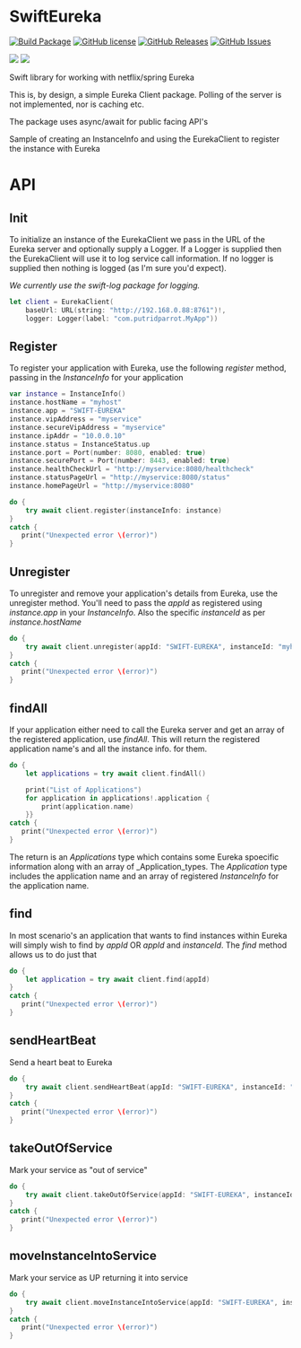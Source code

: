 # SwiftEureka

[![Build Package](https://github.com/putridparrot/SwiftEureka/actions/workflows/build-package.yaml/badge.svg)](https://github.com/putridparrot/SwiftEureka/actions/workflows/build-package.yaml)
[![GitHub license](https://img.shields.io/badge/license-MIT-blue.svg)](https://github.com/putridparrot/SwiftEureka/blob/master/LICENSE.md)
[![GitHub Releases](https://img.shields.io/github/release/putridparrot/SwiftEureka.svg)](https://github.com/putridparrot/SwiftEureka/releases)
[![GitHub Issues](https://img.shields.io/github/issues/putridparrot/SwiftEureka.svg)](https://github.com/putridparrot/SwiftEureka/issues)

[![](https://img.shields.io/endpoint?url=https%3A%2F%2Fswiftpackageindex.com%2Fapi%2Fpackages%2Fputridparrot%2FSwiftEureka%2Fbadge%3Ftype%3Dswift-versions)](https://swiftpackageindex.com/putridparrot/SwiftEureka) 
[![](https://img.shields.io/endpoint?url=https%3A%2F%2Fswiftpackageindex.com%2Fapi%2Fpackages%2Fputridparrot%2FSwiftEureka%2Fbadge%3Ftype%3Dplatforms)](https://swiftpackageindex.com/putridparrot/SwiftEureka)

Swift library for working with netflix/spring Eureka

This is, by design, a simple Eureka Client package. Polling of the server is not implemented, nor is caching etc.

The package uses async/await for public facing API's

Sample of creating an InstanceInfo and using the EurekaClient to register the instance with Eureka

# API

## Init

To initialize an instance of the EurekaClient we pass in the URL of the Eureka server and optionally
supply a Logger. If a Logger is supplied then the EurekaClient will use it to log service call information. If no logger is supplied then nothing is logged (as I'm sure you'd expect).

_We currently use the swift-log package for logging._

```swift
let client = EurekaClient(
    baseUrl: URL(string: "http://192.168.0.88:8761")!, 
    logger: Logger(label: "com.putridparrot.MyApp"))
```

## Register

To register your application with Eureka, use the following _register_ method, passing in the 
_InstanceInfo_ for your application

```swift
var instance = InstanceInfo()
instance.hostName = "myhost"
instance.app = "SWIFT-EUREKA"
instance.vipAddress = "myservice"
instance.secureVipAddress = "myservice"
instance.ipAddr = "10.0.0.10"
instance.status = InstanceStatus.up
instance.port = Port(number: 8080, enabled: true)
instance.securePort = Port(number: 8443, enabled: true)
instance.healthCheckUrl = "http://myservice:8080/healthcheck"
instance.statusPageUrl = "http://myservice:8080/status"
instance.homePageUrl = "http://myservice:8080"

do {
    try await client.register(instanceInfo: instance)
}
catch {
   print("Unexpected error \(error)")
}
```

## Unregister

To unregister and remove your application's details from Eureka, use the unregister method. You'll need
to pass the _appId_ as registered using _instance.app_ in your _InstanceInfo_. Also the specific _instanceId_ as per _instance.hostName_

```swift
do {
    try await client.unregister(appId: "SWIFT-EUREKA", instanceId: "myhost")
}
catch {
   print("Unexpected error \(error)")
}
```

## findAll

If your application either need to call the Eureka server and get an array of the registered application, use _findAll_. This will return the registered application name's and all the instance info. for them.

```swift
do {
    let applications = try await client.findAll()

    print("List of Applications")
    for application in applications!.application {
        print(application.name)
    }}
catch {
   print("Unexpected error \(error)")
}
```

The return is an _Applications_ type which contains some Eureka spoecific information along with an array of _Application_types. The _Application_ type includes the application name and an array of registered _InstanceInfo_ for the application name.

## find

In most scenario's an application that wants to find instances within Eureka will simply wish to find by _appId_ OR _appId_ and _instanceId_. The _find_ method allows us to do just that

```swift
do {
    let application = try await client.find(appId)
}
catch {
   print("Unexpected error \(error)")
}
```

## sendHeartBeat

Send a heart beat to Eureka

```swift
do {
    try await client.sendHeartBeat(appId: "SWIFT-EUREKA", instanceId: "myhost")
}
catch {
   print("Unexpected error \(error)")
}
```

## takeOutOfService

Mark your service as "out of service"

```swift
do {
    try await client.takeOutOfService(appId: "SWIFT-EUREKA", instanceId: "myhost")
}
catch {
   print("Unexpected error \(error)")
}
```

## moveInstanceIntoService

Mark your service as UP returning it into service

```swift
do {
    try await client.moveInstanceIntoService(appId: "SWIFT-EUREKA", instanceId: "myhost")
}
catch {
   print("Unexpected error \(error)")
}
```


